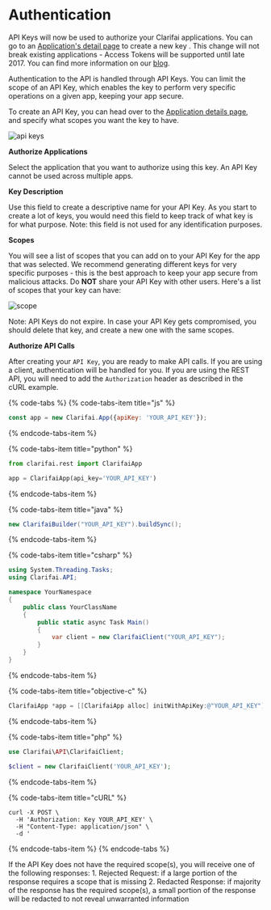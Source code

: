 # Authentication

API Keys will now be used to authorize your Clarifai applications. You can go to an [Application's detail page](https://portal.clarifai.com/apps) to create a new key . This change will not break existing applications - Access Tokens will be supported until late 2017. You can find more information on our [blog](http://blog.clarifai.com/introducing-api-keys-a-safer-way-to-authenticate-your-applications).

Authentication to the API is handled through API Keys. You can limit the scope of an API Key, which enables the key to perform very specific operations on a given app, keeping your app secure.

To create an API Key, you can head over to the [Application details page](https://portal.clarifai.com/apps), and specify what scopes you want the key to have.

![api keys](/images/apikey-screen.png)

**Authorize Applications**

Select the application that you want to authorize using this key. An API Key cannot be used across multiple apps.

**Key Description**

Use this field to create a descriptive name for your API Key. As you start to create a lot of keys, you would need this field to keep track of what key is for what purpose. Note: this field is not used for any identification purposes.

**Scopes**

You will see a list of scopes that you can add on to your API Key for the app that was selected. We recommend generating different keys for very specific purposes - this is the best approach to keep your app secure from malicious attacks. Do **NOT** share your API Key with other users. Here's a list of scopes that your key can have:

![scope](/images/keys.png)

Note: API Keys do not expire. In case your API Key gets compromised, you should delete that key, and create a new one with the same scopes.

**Authorize API Calls**

After creating your `API Key`, you are ready to make API calls. If you are using a client, authentication will be handled for you. If you are using the REST API, you will need to add the `Authorization` header as described in the cURL example.

{% code-tabs %}
{% code-tabs-item title="js" %}
```js
const app = new Clarifai.App({apiKey: 'YOUR_API_KEY'});
```
{% endcode-tabs-item %}

{% code-tabs-item title="python" %}
```python
from clarifai.rest import ClarifaiApp

app = ClarifaiApp(api_key='YOUR_API_KEY')
```
{% endcode-tabs-item %}

{% code-tabs-item title="java" %}
```java
new ClarifaiBuilder("YOUR_API_KEY").buildSync();
```
{% endcode-tabs-item %}

{% code-tabs-item title="csharp" %}
```csharp
using System.Threading.Tasks;
using Clarifai.API;

namespace YourNamespace
{
    public class YourClassName
    {
        public static async Task Main()
        {
            var client = new ClarifaiClient("YOUR_API_KEY");
        }
    }
}
```
{% endcode-tabs-item %}

{% code-tabs-item title="objective-c" %}
```objective-c
ClarifaiApp *app = [[ClarifaiApp alloc] initWithApiKey:@"YOUR_API_KEY"];

```
{% endcode-tabs-item %}

{% code-tabs-item title="php" %}
```php
use Clarifai\API\ClarifaiClient;

$client = new ClarifaiClient('YOUR_API_KEY');
```
{% endcode-tabs-item %}

{% code-tabs-item title="cURL" %}
```cURL
curl -X POST \
  -H 'Authorization: Key YOUR_API_KEY' \
  -H "Content-Type: application/json" \
  -d '
```
{% endcode-tabs-item %}
{% endcode-tabs %}



If the API Key does not have the required scope\(s\), you will receive one of the following responses: 1. Rejected Request: if a large portion of the response requires a scope that is missing 2. Redacted Response: if majority of the response has the required scope\(s\), a small portion of the response will be redacted to not reveal unwarranted information
